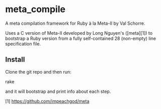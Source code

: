 meta_compile
============

A meta compilation framework for Ruby à la Meta-II by Val Schorre. 

Uses a C version of Meta-II developed by Long Nguyen's ([meta][1]) to bootstrap a Ruby version from a fully self-contained 28 (non-empty) line specification file.

Install
-------

Clone the git repo and then run:

rake

and it will bootstrap and print info about each step.


[1] https://github.com/impeachgod/meta